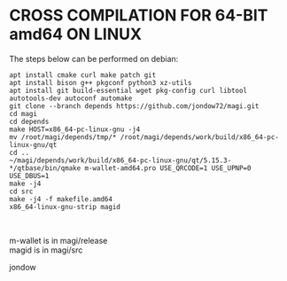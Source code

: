CROSS COMPILATION FOR 64-BIT amd64 ON LINUX
==============================================

The steps below can be performed on debian:

    apt install cmake curl make patch git
    apt install bison g++ pkgconf python3 xz-utils
    apt install git build-essential wget pkg-config curl libtool autotools-dev autoconf automake
    git clone --branch depends https://github.com/jondow72/magi.git
    cd magi
    cd depends
    make HOST=x86_64-pc-linux-gnu -j4
    mv /root/magi/depends/tmp/* /root/magi/depends/work/build/x86_64-pc-linux-gnu/qt
    cd ..
    ~/magi/depends/work/build/x86_64-pc-linux-gnu/qt/5.15.3-*/qtbase/bin/qmake m-wallet-amd64.pro USE_QRCODE=1 USE_UPNP=0 USE_DBUS=1
    make -j4
    cd src
    make -j4 -f makefile.amd64
    x86_64-linux-gnu-strip magid
<br/>

m-wallet is in magi/release<br/>
magid is in magi/src<br/>

jondow

